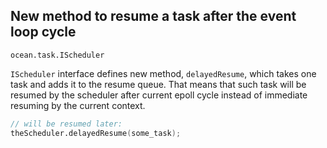 ## New method to resume a task after the event loop cycle

`ocean.task.IScheduler`

`IScheduler` interface defines new method, `delayedResume`, which takes one task
and adds it to the resume queue. That means that such task will be resumed by
the scheduler after current epoll cycle instead of immediate resuming by the
current context.

```D
// will be resumed later:
theScheduler.delayedResume(some_task);
```
